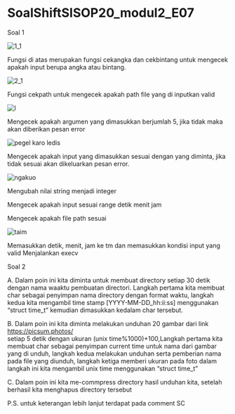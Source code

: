# SoalShiftSISOP20_modul2_E07
Soal 1

![1_1](https://user-images.githubusercontent.com/61625353/77227389-9a949180-6bb2-11ea-8b9d-4d2c4aacb58f.PNG)

Fungsi di atas merupakan fungsi cekangka dan cekbintang untuk mengecek apakah input berupa angka atau bintang.

![2_1](https://user-images.githubusercontent.com/61625353/77227480-3d4d1000-6bb3-11ea-8407-55541f4698b0.PNG)

Fungsi cekpath untuk mengecek apakah path file yang di inputkan valid

![l](https://user-images.githubusercontent.com/61625353/77227564-c6644700-6bb3-11ea-8ec1-c904adba61ad.PNG)

Mengecek apakah argumen yang dimasukkan berjumlah 5, jika tidak maka akan diberikan pesan error

![pegel karo ledis](https://user-images.githubusercontent.com/61625353/77227632-4d192400-6bb4-11ea-9886-50f9f1f38540.PNG)

Mengecek apakah input yang dimasukkan sesuai dengan yang diminta, jika tidak sesuai akan dikeluarkan pesan error.

![ngakuo](https://user-images.githubusercontent.com/61625353/77227694-b1d47e80-6bb4-11ea-91e3-27124c0bb476.PNG)

Mengubah nilai string menjadi integer

Mengecek apakah input sesuai range detik menit jam

Mengecek apakah file path sesuai

![taim](https://user-images.githubusercontent.com/61625353/77227781-4808a480-6bb5-11ea-9ceb-2de857becad9.PNG)

Memasukkan detik, menit, jam ke tm dan memasukkan kondisi input yang valid
Menjalankan execv

Soal 2

A. Dalam poin ini kita diminta untuk membuat directory setiap 30 detik dengan nama waaktu pembuatan directori. Langkah pertama kita membuat char sebagai penyimpan nama directory dengan format waktu, langkah kedua kita mengambil time stamp [YYYY-MM-DD_hh:ii:ss] menggunakan “struct time_t” kemudian dimasukkan kedalam char tersebut.

B. Dalam poin ini kita diminta melakukan unduhan 20 gambar dari link https://picsum.photos/   
setiap 5 detik dengan ukuran (unix time%1000)+100,Langkah pertama kita membuat char sebagai penyimpan current time untuk nama dari gambar yang di unduh, langkah kedua melakukan unduhan  serta pemberian nama pada file yang diunduh, langkah ketiga memberi ukuran pada foto dalam langkah ini kita mengambil unix time menggunakan “struct time_t”

C. Dalam poin ini kita me-commpress directory hasil unduhan kita, setelah berhasil kita menghapus directory tersebut

P.S. untuk keterangan lebih lanjut terdapat pada comment SC
